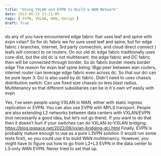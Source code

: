 ```yaml
---
title: "Using VXLAN and EVPN to Build a WAN Network"
date: 2023-06-15 13:21:00
tags: [ EVPN, VXLAN, WAN, design ]
draft: True
---
```

do any of you have encountered edge fabric that uses leaf and spine with evpn vxlan? So for dc fabric we for sure used leaf and spine, but for edge fabric ( branches, internet, 3rd party connection, and cloud direct connect ) leafs will connect to ce routers. On our old dc edge fabric traditionally uses core-dist, but the old dc is not multitenant. the edge fabric and DC fabric then will be connected through border. So dc fabric border meets border edge
The reason for evpn leaf spine being:
IBgp peer between wan routers, internet router can leverage edge fabric even across dc. So that our dci can be pure layer 3. Dci is also used by dc fabric.
Didn't need to uses chassis distribution switch. Can use fixed size chassis so less blast radius.
Multitenancy so that different subsidiaries can be in it's own vrf easily with evpn

Yes, I’ve seen people using VXLAN in WAN, either with static ingress replication or EVPN. You can also use EVPN with MPLS transport.
People are also extending L2 networks between data centers with VXLAN/EVPN (not necessarily a good idea, but let’s not go there). If you want to do that then it doesn’t hurt if your switches can do VXLAN-to-VXLAN bridging:
https://blog.ipspace.net/2022/06/vxlan-bridging-dci.html
Finally, EVPN is probably mature enough to use as a pure L3VPN solution (I would run some tests first), so you could use it to build WAN multitenancy. However, you might have to figure out how to go from L2+L3 EVPN in the data center to L3-only WAN EVPN. Never tried to set that up.
